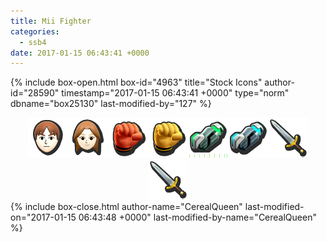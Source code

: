 ```yaml
---
title: Mii Fighter
categories:
  - ssb4
date: 2017-01-15 06:43:41 +0000
---
```

{% include box-open.html box-id="4963" title="Stock Icons" author-id="28590" timestamp="2017-01-15 06:43:41 +0000" type="norm" dbname="box25130" last-modified-by="127" %}
<center><img src="Stock_1.png" /><img src="Stock_2.png" /><img src="Stock_3.png" /><img src="Stock_4.png" /><img src="Stock_5.png" /><img src="Stock_6.png" /><img src="Stock_7.png" /><img src="Stock_8.png" /></center>
{% include box-close.html author-name="CerealQueen" last-modified-on="2017-01-15 06:43:48 +0000" last-modified-by-name="CerealQueen" %}
